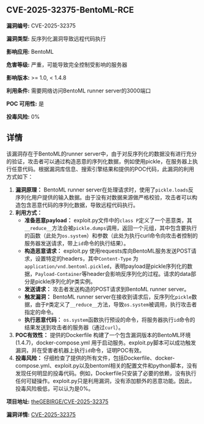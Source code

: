 ## CVE-2025-32375-BentoML-RCE

**漏洞编号:** CVE-2025-32375

**漏洞类型:** 反序列化漏洞导致远程代码执行

**影响应用:** BentoML

**危害等级:** 严重，可能导致完全控制受影响的服务器

**影响版本:** >= 1.0, < 1.4.8

**利用条件:** 需要网络访问BentoML runner server的3000端口

**POC 可用性:** 是

**投毒风险:** 0%

## 详情

该漏洞存在于BentoML的runner server中，由于对反序列化的数据没有进行充分的验证，攻击者可以通过构造恶意的序列化数据，例如使用pickle，在服务器上执行任意代码。根据漏洞库信息、搜索引擎结果和提供的POC代码，此漏洞的利用方式如下：

1.  **漏洞原理：** BentoML runner server在处理请求时，使用了`pickle.loads`反序列化用户提供的输入数据。由于没有对数据来源做严格校验，攻击者可以构造包含恶意代码的序列化数据，导致远程代码执行。
2.  **利用方式：**
    *   **准备恶意payload：** exploit.py文件中的`class P`定义了一个恶意类，其`__reduce__`方法会被`pickle.dumps`调用，返回一个元组，其中包含要执行的函数（此处为`os.system`）和参数（此处为执行curl命令向攻击者控制的服务器发送请求，带上`id`命令的执行结果）。
    *   **构造恶意请求：** exploit.py 使用requests库向BentoML服务发送POST请求，设置特定的headers，其中`Content-Type` 为 `application/vnd.bentoml.pickled`，表明payload是pickle序列化的数据，`Payload-Container`等header会影响反序列化的过程。请求的data部分是pickle序列化的`P`类实例。
    *   **发送请求：** 攻击者发送构造的POST请求到BentoML runner server。
    *   **触发漏洞：** BentoML runner server在接收到请求后，反序列化`pickle`数据，由于`P`类定义了`__reduce__`方法，导致`os.system`被调用，执行攻击者指定的命令。
    *   **执行恶意代码：** `os.system`函数执行预设的命令，将服务器执行`id`命令的结果发送到攻击者的服务器（通过`curl`）。
3.  **POC有效性：** 提供的Dockerfile 构建了一个包含漏洞版本的BentoML环境(1.4.7)，docker-compose.yml 用于启动服务。exploit.py脚本可以成功触发漏洞，并在受害者机器上执行`id`命令，证明POC有效。
4.  **投毒风险：** 仔细检查了提供的所有文件，包括Dockerfile、docker-compose.yml、exploit.py以及bentoml相关的配置文件和python脚本，没有发现任何明显的投毒代码。例如，Dockerfile只安装了必要的依赖，没有执行任何可疑操作。exploit.py只是利用漏洞，没有添加额外的恶意功能。因此，投毒风险极低，可以认为是0%。

**项目地址:** [theGEBIRGE/CVE-2025-32375](https://github.com/theGEBIRGE/CVE-2025-32375)

**漏洞详情:** [CVE-2025-32375](https://nvd.nist.gov/vuln/detail/CVE-2025-32375)